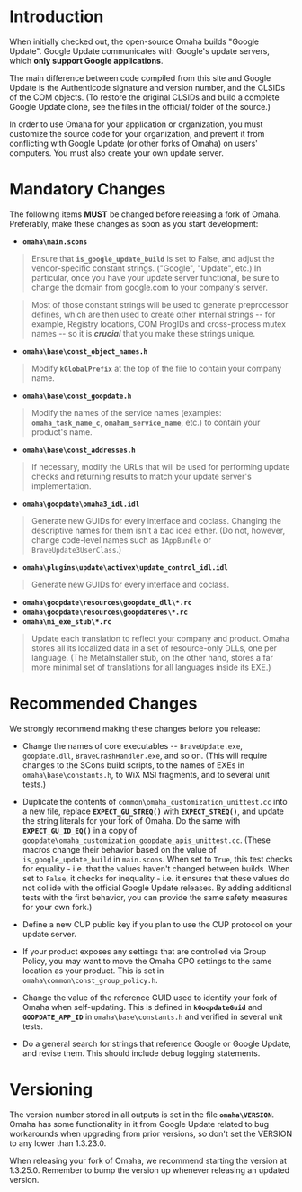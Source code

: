 # Introduction #

When initially checked out, the open-source Omaha builds "Google Update".  Google Update communicates with Google's update servers, which **only support Google applications**.

The main difference between code compiled from this site and Google Update is the Authenticode signature and version number, and the CLSIDs of the COM objects. (To restore the original CLSIDs and build a complete Google Update clone, see the files in the official/ folder of the source.)

In order to use Omaha for your application or organization, you must customize the source code for your organization, and prevent it from conflicting with Google Update (or other forks of Omaha) on users' computers.  You must also create your own update server.

# Mandatory Changes #

The following items **MUST** be changed before releasing a fork of Omaha.  Preferably, make these changes as soon as you start development:

  * **`omaha\main.scons`**

> Ensure that **`is_google_update_build`** is set to False, and adjust the vendor-specific constant strings.  ("Google", "Update", etc.)  In particular, once you have your update server functional, be sure to change the domain from google.com to your company's server.

> Most of those constant strings will be used to generate preprocessor defines, which are then used to create other internal strings -- for example, Registry locations, COM ProgIDs and cross-process mutex names -- so it is _**crucial**_ that you make these strings unique.

  * **`omaha\base\const_object_names.h`**

> Modify **`kGlobalPrefix`** at the top of the file to contain your company name.

  * **`omaha\base\const_goopdate.h`**

> Modify the names of the service names (examples: **`omaha_task_name_c`**, **`omaham_service_name`**, etc.) to contain your product's name.

  * **`omaha\base\const_addresses.h`**

> If necessary, modify the URLs that will be used for performing update checks and returning results to match your update server's implementation.

  * **`omaha\goopdate\omaha3_idl.idl`**

> Generate new GUIDs for every interface and coclass.  Changing the descriptive names for them isn't a bad idea either.  (Do not, however, change code-level names such as `IAppBundle` or `BraveUpdate3UserClass`.)

  * **`omaha\plugins\update\activex\update_control_idl.idl`**

> Generate new GUIDs for every interface and coclass.

  * **`omaha\goopdate\resources\goopdate_dll\*.rc`**
  * **`omaha\goopdate\resources\goopdateres\*.rc`**
  * **`omaha\mi_exe_stub\*.rc`**

> Update each translation to reflect your company and product.  Omaha stores all its localized data in a set of resource-only DLLs, one per language. (The MetaInstaller stub, on the other hand, stores a far more minimal set of translations for all languages inside its EXE.)

# Recommended Changes #

We strongly recommend making these changes before you release:

  * Change the names of core executables -- `BraveUpdate.exe`, `goopdate.dll`, `BraveCrashHandler.exe`, and so on.  (This will require changes to the SCons build scripts, to the names of EXEs in `omaha\base\constants.h`, to WiX MSI fragments, and to several unit tests.)

  * Duplicate the contents of `common\omaha_customization_unittest.cc` into a new file, replace **`EXPECT_GU_STREQ()`** with **`EXPECT_STREQ()`**, and update the string literals for your fork of Omaha.  Do the same with **`EXPECT_GU_ID_EQ()`** in a copy of `goopdate\omaha_customization_goopdate_apis_unittest.cc`.  (These macros change their behavior based on the value of `is_google_update_build` in `main.scons`.  When set to `True`, this test checks for equality - i.e. that the values haven't changed between builds.  When set to `False`, it checks for inequality - i.e. it ensures that these values do not collide with the official Google Update releases.  By adding additional tests with the first behavior, you can provide the same safety measures for your own fork.)

  * Define a new CUP public key if you plan to use the CUP protocol on your update server.

  * If your product exposes any settings that are controlled via Group Policy, you may want to move the Omaha GPO settings to the same location as your product.  This is set in `omaha\common\const_group_policy.h`.

  * Change the value of the reference GUID used to identify your fork of Omaha when self-updating.  This is defined in **`kGoopdateGuid`** and **`GOOPDATE_APP_ID`** in `omaha\base\constants.h` and verified in several unit tests.

  * Do a general search for strings that reference Google or Google Update, and revise them.  This should include debug logging statements.

# Versioning #

The version number stored in all outputs is set in the file **`omaha\VERSION`**.  Omaha has some functionality in it from Google Update related to bug workarounds when upgrading from prior versions, so don't set the VERSION to any lower than 1.3.23.0.

When releasing your fork of Omaha, we recommend starting the version at 1.3.25.0.  Remember to bump the version up whenever releasing an updated version.